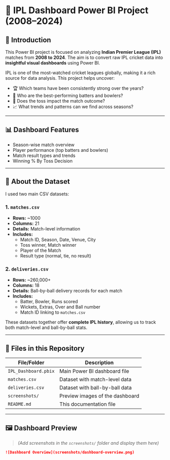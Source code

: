 # 🏏 IPL Dashboard Power BI Project (2008–2024)

## 📌 Introduction

This Power BI project is focused on analyzing **Indian Premier League (IPL)** matches from **2008 to 2024**. The aim is to convert raw IPL cricket data into **insightful visual dashboards** using Power BI.

IPL is one of the most-watched cricket leagues globally, making it a rich source for data analysis. This project helps uncover:

- 🏆 Which teams have been consistently strong over the years?
- 👑 Who are the best-performing batters and bowlers?
- 🎲 Does the toss impact the match outcome?
- 📈 What trends and patterns can we find across seasons?

---

## 📊 Dashboard Features

- Season-wise match overview
- Player performance (top batters and bowlers)
- Match result types and trends
- Winning % By Toss Decision

---

## 🧾 About the Dataset

I used two main CSV datasets:

### 1. `matches.csv`

- **Rows:** ~1000
- **Columns:** 21
- **Details:** Match-level information
- **Includes:**
  - Match ID, Season, Date, Venue, City
  - Toss winner, Match winner
  - Player of the Match
  - Result type (normal, tie, no result)

### 2. `deliveries.csv`

- **Rows:** ~260,000+
- **Columns:** 18
- **Details:** Ball-by-ball delivery records for each match
- **Includes:**
  - Batter, Bowler, Runs scored
  - Wickets, Extras, Over and Ball number
  - Match ID linking to `matches.csv`

These datasets together offer **complete IPL history**, allowing us to track both match-level and ball-by-ball stats.

---

## 📂 Files in this Repository

| File/Folder | Description |
|-------------|-------------|
| `IPL_Dashboard.pbix` | Main Power BI dashboard file |
| `matches.csv` | Dataset with match-level data |
| `deliveries.csv` | Dataset with ball-by-ball data |
| `screenshots/` | Preview images of the dashboard |
| `README.md` | This documentation file |

---

## 🖼️ Dashboard Preview

> *(Add screenshots in the `screenshots/` folder and display them here)*

```markdown
![Dashboard Overview](screenshots/dashboard-overview.png)

